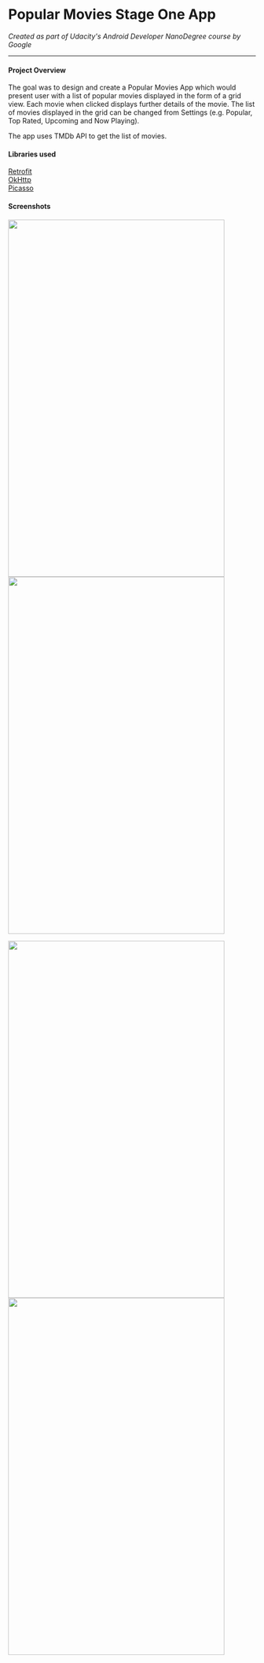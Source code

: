 # Popular Movies Stage One App
*Created as part of Udacity's Android Developer NanoDegree course by Google*

__________________

#### Project Overview

The goal was to design and create a Popular Movies App which would present user with a list of popular movies displayed in the form of a grid view. Each movie when clicked displays further details of the movie. The list of movies displayed in the grid can be changed from Settings (e.g. Popular, Top Rated, Upcoming and Now Playing). 

The app uses TMDb API to get the list of movies.


#### Libraries used
<p><a href="http://square.github.io/retrofit/" target="_blank">Retrofit</a><br/>
<a href="http://square.github.io/okhttp/" target="_blank">OkHttp</a><br/>
<a href="http://square.github.io/picasso/" target="_blank">Picasso</a></p>


#### Screenshots

<img src="https://user-images.githubusercontent.com/22053146/33524954-af3f9790-d81d-11e7-872b-5dc5917c03c6.jpg" 
data-canonical-src="https://user-images.githubusercontent.com/22053146/33524954-af3f9790-d81d-11e7-872b-5dc5917c03c6.jpg" 
width="440" height="727" /> 
<img src="https://user-images.githubusercontent.com/22053146/33524970-d2d61e90-d81d-11e7-8d02-c948e188dbb1.jpg" 
data-canonical-src="https://user-images.githubusercontent.com/22053146/33524970-d2d61e90-d81d-11e7-8d02-c948e188dbb1.jpg" 
width="440" height="727" /> 

<img src="https://user-images.githubusercontent.com/22053146/33524975-ecbe546c-d81d-11e7-9e0d-acc42c622c59.jpg" 
data-canonical-src="https://user-images.githubusercontent.com/22053146/33524975-ecbe546c-d81d-11e7-9e0d-acc42c622c59.jpg" 
width="440" height="727" /> 
<img src="https://user-images.githubusercontent.com/22053146/33524977-f97bd67a-d81d-11e7-8ca3-d97141d436a8.jpg" 
data-canonical-src="https://user-images.githubusercontent.com/22053146/33524977-f97bd67a-d81d-11e7-8ca3-d97141d436a8.jpg" 
width="440" height="727" /> 
